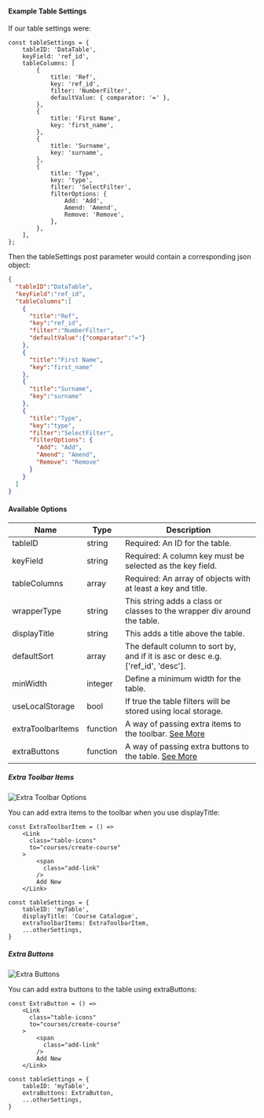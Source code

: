 #### Example Table Settings
If our table settings were:
```
const tableSettings = {
    tableID: 'DataTable',
    keyField: 'ref_id',
    tableColumns: [
        {
            title: 'Ref',
            key: 'ref_id',
            filter: 'NumberFilter',
            defaultValue: { comparator: '=' },
        },
        {
            title: 'First Name',
            key: 'first_name',
        },
        {
            title: 'Surname',
            key: 'surname',
        },
        {
            title: 'Type',
            key: 'type',
            filter: 'SelectFilter',
            filterOptions: {
                Add: 'Add',
                Amend: 'Amend',
                Remove: 'Remove',
            },
        },
    ],
};
```

Then the tableSettings post parameter would contain a corresponding json object:
```json
{
  "tableID":"DataTable",
  "keyField":"ref_id",
  "tableColumns":[
    {
      "title":"Ref",
      "key":"ref_id",
      "filter":"NumberFilter",
      "defaultValue":{"comparator":"="}
    },
    {
      "title":"First Name",
      "key":"first_name"
    },
    {
      "title":"Surname",
      "key":"surname"
    },
    {
      "title":"Type",
      "key":"type",
      "filter":"SelectFilter",
      "filterOptions": {
        "Add": "Add",
        "Amend": "Amend",
        "Remove": "Remove"
      }
    }
  ]
}
```

#### Available Options

| Name              | Type     | Description                                                                      |
| ----              | ------   | -----------                                                                      |
| tableID           | string   | Required: An ID for the table.                                                   |
| keyField          | string   | Required: A column key must be selected as the key field.                        |
| tableColumns      | array    | Required: An array of objects with at least a key and title.                     |
| wrapperType       | string   | This string adds a class or classes to the wrapper div around the table.         |
| displayTitle      | string   | This adds a title above the table.                                               |
| defaultSort       | array    | The default column to sort by, and if it is asc or desc e.g. ['ref_id', 'desc']. |
| minWidth          | integer  | Define a minimum width for the table.                                            |
| useLocalStorage   | bool     | If true the table filters will be stored using local storage.                    |
| extraToolbarItems | function | A way of passing extra items to the toolbar. [See More](#extra-toolbar-items)  |
| extraButtons      | function | A way of passing extra buttons to the table. [See More](#extra-buttons)          |

##### Extra Toolbar Items

![Extra Toolbar Options](https://github.com/sean-ww/react-redux-datatable/raw/master/extra-toolbar-options.png)

You can add extra items to the toolbar when you use displayTitle:
```
const ExtraToolbarItem = () =>
    <Link
      class="table-icons"
      to="courses/create-course"
    >
        <span
          class="add-link"
        />
        Add New
    </Link>

const tableSettings = {
    tableID: 'myTable',
    displayTitle: 'Course Catalogue',
    extraToolbarItems: ExtraToolbarItem,
    ...otherSettings,
}
```

##### Extra Buttons

![Extra Buttons](https://github.com/sean-ww/react-redux-datatable/raw/master/extra-buttons.png)

You can add extra buttons to the table using extraButtons:
```
const ExtraButton = () =>
    <Link
      class="table-icons"
      to="courses/create-course"
    >
        <span
          class="add-link"
        />
        Add New
    </Link>

const tableSettings = {
    tableID: 'myTable',
    extraButtons: ExtraButton,
    ...otherSettings,
}
```
